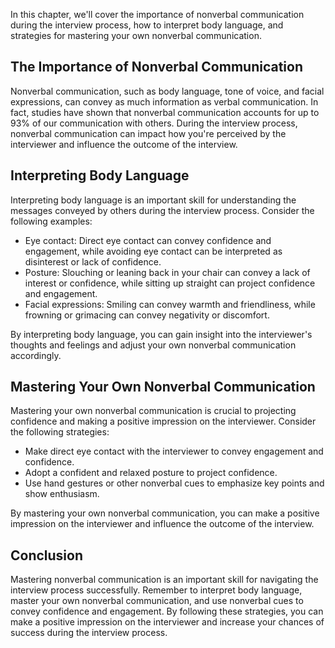 
In this chapter, we'll cover the importance of nonverbal communication during the interview process, how to interpret body language, and strategies for mastering your own nonverbal communication.

The Importance of Nonverbal Communication
-----------------------------------------

Nonverbal communication, such as body language, tone of voice, and facial expressions, can convey as much information as verbal communication. In fact, studies have shown that nonverbal communication accounts for up to 93% of our communication with others. During the interview process, nonverbal communication can impact how you're perceived by the interviewer and influence the outcome of the interview.

Interpreting Body Language
--------------------------

Interpreting body language is an important skill for understanding the messages conveyed by others during the interview process. Consider the following examples:

* Eye contact: Direct eye contact can convey confidence and engagement, while avoiding eye contact can be interpreted as disinterest or lack of confidence.
* Posture: Slouching or leaning back in your chair can convey a lack of interest or confidence, while sitting up straight can project confidence and engagement.
* Facial expressions: Smiling can convey warmth and friendliness, while frowning or grimacing can convey negativity or discomfort.

By interpreting body language, you can gain insight into the interviewer's thoughts and feelings and adjust your own nonverbal communication accordingly.

Mastering Your Own Nonverbal Communication
------------------------------------------

Mastering your own nonverbal communication is crucial to projecting confidence and making a positive impression on the interviewer. Consider the following strategies:

* Make direct eye contact with the interviewer to convey engagement and confidence.
* Adopt a confident and relaxed posture to project confidence.
* Use hand gestures or other nonverbal cues to emphasize key points and show enthusiasm.

By mastering your own nonverbal communication, you can make a positive impression on the interviewer and influence the outcome of the interview.

Conclusion
----------

Mastering nonverbal communication is an important skill for navigating the interview process successfully. Remember to interpret body language, master your own nonverbal communication, and use nonverbal cues to convey confidence and engagement. By following these strategies, you can make a positive impression on the interviewer and increase your chances of success during the interview process.
